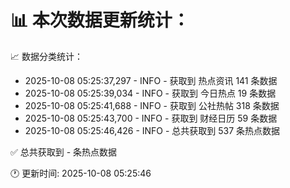 📊 本次数据更新统计：
==========================

📈 数据分类统计：
- 2025-10-08 05:25:37,297 - INFO - 获取到 热点资讯 141 条数据
- 2025-10-08 05:25:39,034 - INFO - 获取到 今日热点 19 条数据
- 2025-10-08 05:25:41,688 - INFO - 获取到 公社热帖 318 条数据
- 2025-10-08 05:25:43,700 - INFO - 获取到 财经日历 59 条数据
- 2025-10-08 05:25:46,426 - INFO - 总共获取到 537 条热点数据

✅ 总共获取到 - 条热点数据

🕐 更新时间: 2025-10-08 05:25:46
